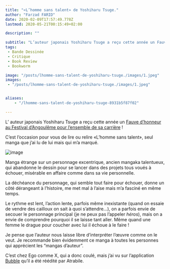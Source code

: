 ```yaml
---
title: "«L’homme sans talent» de Yoshiharu Tsuge."
author: "Farzad FARID"
date: 2020-02-09T17:57:49.778Z
lastmod: 2020-05-21T00:15:49+02:00

description: ""

subtitle: "L’auteur japonais Yoshiharu Tsuge a reçu cette année un Fauve d’honneur au Festival d’Angoulême pour l’ensemble de sa carrière !"
tags:
 - Bande Dessinée
 - Critique
 - Book Review
 - Bookworm

image: "/posts/lhomme-sans-talent-de-yoshiharu-tsuge./images/1.jpeg" 
images:
 - "/posts/lhomme-sans-talent-de-yoshiharu-tsuge./images/1.jpeg"


aliases:
    - "/lhomme-sans-talent-de-yoshiharu-tsuge-8931b5f87f02"

---
```


L’
auteur japonais Yoshiharu Tsuge a reçu cette année un [Fauve d’honneur au Festival d’Angoulême pour l’ensemble de sa carrière](https://www.franceculture.fr/emissions/le-rayon-bd/yoshiharu-tsuge-la-revolution-du-manga) !

C’est l’occasion pour vous de lire ou relire «L’homme sans talent», seul manga que j’ai lu de lui mais qui m’a marqué.




![image](/posts/lhomme-sans-talent-de-yoshiharu-tsuge./images/1.jpeg#layoutTextWidth)



Manga étrange sur un personnage excentrique, ancien mangaka talentueux, qui abandonne le dessin pour se lancer dans des projets tous voués à échouer, misérable en affaire comme dans sa vie personnelle.

La déchéance du personnage, qui semble tout faire pour échouer, donne un côté dérangeant à l’histoire, me met mal à l’aise mais m’a fasciné en même temps.

Le rythme est lent, l’action lente, parfois même inexistante (quand on essaie de vendre des cailloux on sait à quoi s’attendre…), on a parfois envie de secouer le personnage principal (je ne peux pas l’appeler _héros_), mais on a envie de comprendre pourquoi il se laisse tant aller. Même quand une femme le drague pour coucher avec lui il échoue à le faire !

Je pense que l’auteur nous laisse libre d’interpréter l’œuvre comme on le veut. Je recommande bien évidemment ce manga à toutes les personnes qui apprécient les “mangas d’auteur”.

C’est chez Ego comme X, qui a donc coulé, mais j’ai vu sur l’application [Bubble](https://www.appbubble.co/) qu’il a été réédité par Atrabile.
